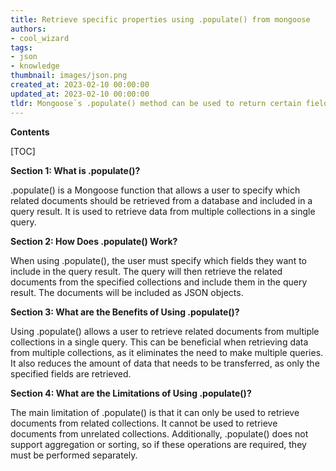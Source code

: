 ```yaml
---
title: Retrieve specific properties using .populate() from mongoose
authors:
- cool_wizard
tags:
- json
- knowledge
thumbnail: images/json.png
created_at: 2023-02-10 00:00:00
updated_at: 2023-02-10 00:00:00
tldr: Mongoose`s .populate() method can be used to return certain fields from a MongoDB database as a JSON object.
---
```


**Contents**

[TOC]

**Section 1: What is .populate()?**

.populate() is a Mongoose function that allows a user to specify which related documents should be retrieved from a database and included in a query result. It is used to retrieve data from multiple collections in a single query.

**Section 2: How Does .populate() Work?**

When using .populate(), the user must specify which fields they want to include in the query result. The query will then retrieve the related documents from the specified collections and include them in the query result. The documents will be included as JSON objects.

**Section 3: What are the Benefits of Using .populate()?**

Using .populate() allows a user to retrieve related documents from multiple collections in a single query. This can be beneficial when retrieving data from multiple collections, as it eliminates the need to make multiple queries. It also reduces the amount of data that needs to be transferred, as only the specified fields are retrieved.

**Section 4: What are the Limitations of Using .populate()?**

The main limitation of .populate() is that it can only be used to retrieve documents from related collections. It cannot be used to retrieve documents from unrelated collections. Additionally, .populate() does not support aggregation or sorting, so if these operations are required, they must be performed separately.
